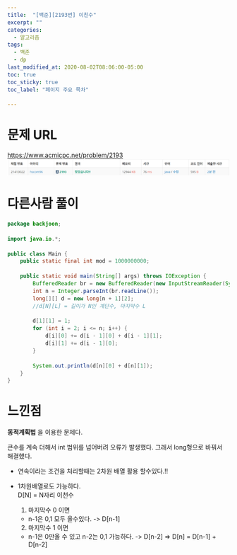 ```yaml
---
title:  "[백준][2193번] 이친수"
excerpt: ""
categories:
  - 알고리즘
tags:
  - 백준
  - dp
last_modified_at: 2020-08-02T08:06:00-05:00
toc: true
toc_sticky: true
toc_label: "페이지 주요 목차"

---
```

# 문제 URL
https://www.acmicpc.net/problem/2193
![boj2193](/images/2020/08/boj2193.png)

# 다른사람 풀이
```java
package backjoon;

import java.io.*;

public class Main {
    public static final int mod = 1000000000;

    public static void main(String[] args) throws IOException {
        BufferedReader br = new BufferedReader(new InputStreamReader(System.in));
        int n = Integer.parseInt(br.readLine());
        long[][] d = new long[n + 1][2];
        //d[N][L] = 길이가 N인 계단수, 마지막수 L

        d[1][1] = 1;
        for (int i = 2; i <= n; i++) {
            d[i][0] += d[i - 1][0] + d[i - 1][1];
            d[i][1] += d[i - 1][0];
        }

        System.out.println(d[n][0] + d[n][1]);
    }
}
```

# 느낀점
__동적계획법__ 을 이용한 문제다.

큰수를 계속 더해서 int 범위를 넘어버려 오류가 발생했다.
그래서 long형으로 바꿔서 해결했다.

- 연속이라는 조건을 처리할때는 2차원 배열 활용 할수있다.!!

- 1차원배열로도 가능하다.  
  D[N] = N자리 이천수
  1) 마지막수 0 이면
  - n-1은 0,1 모두 올수있다. -> D[n-1]
  2) 마지막수 1 이면
  - n-1은 0만올 수 있고 n-2는 0,1 가능하다. -> D[n-2]
  => D[n] = D[n-1] + D[n-2]
